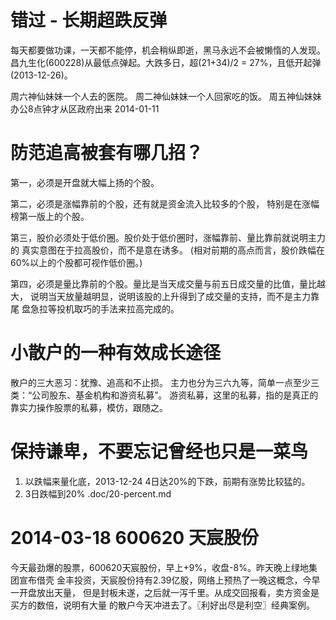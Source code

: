 # 错过 - 长期超跌反弹

  每天都要做功课，一天都不能停，机会稍纵即逝，黑马永远不会被懒惰的人发现。
  昌九生化(600228)从最低点弹起。大跌多日，超(21+34)/2 = 27%，且低开起弹(2013-12-26)。

  周六神仙妹妹一个人去的医院。
  周二神仙妹妹一个人回家吃的饭。
  周五神仙妹妹办公8点钟才从区政府出来 2014-01-11

# 防范追高被套有哪几招？

  第一，必须是开盘就大幅上扬的个股。

  第二，必须是涨幅靠前的个股，还有就是资金流入比较多的个股，
        特别是在涨幅榜第一版上的个股。

  第三，股价必须处于低价圈。股价处于低价圈时，涨幅靠前、量比靠前就说明主力的
        真实意图在于拉高股价，而不是意在诱多。
        (相对前期的高点而言，股价跌幅在60%以上的个股都可视作低价圈。)

  第四，必须是量比靠前的个股。量比是当天成交量与前五日成交量的比值，量比越大，
        说明当天放量越明显，说明该股的上升得到了成交量的支持，而不是主力靠尾
        盘急拉等投机取巧的手法来拉高完成的。

# 小散户的一种有效成长途径

  散户的三大恶习：犹豫、追高和不止损。
  主力也分为三六九等，简单一点至少三类：“公司股东、基金机构和游资私募”。
  游资私募，这里的私募，指的是真正的靠实力操作股票的私募，模仿，跟随之。

# 保持谦卑，不要忘记曾经也只是一菜鸟

  1. 以跌幅来量化底，2013-12-24 4日达20%的下跌，前期有涨势比较猛的。
  2. 3日跌幅到20% .doc/20-percent.md

# 2014-03-18 600620 天宸股份

  今天最劲爆的股票，600620天宸股份，早上+9%，收盘-8%。昨天晚上绿地集团宣布借壳
  金丰投资，天宸股份持有2.39亿股，网络上预热了一晚这概念，今早一开盘放出天量，
  但是封板未遂，之后就一泻千里。从成交回报看，卖方资金是买方的数倍，说明有大量
  的散户今天冲进去了。〖利好出尽是利空〗经典案例。
